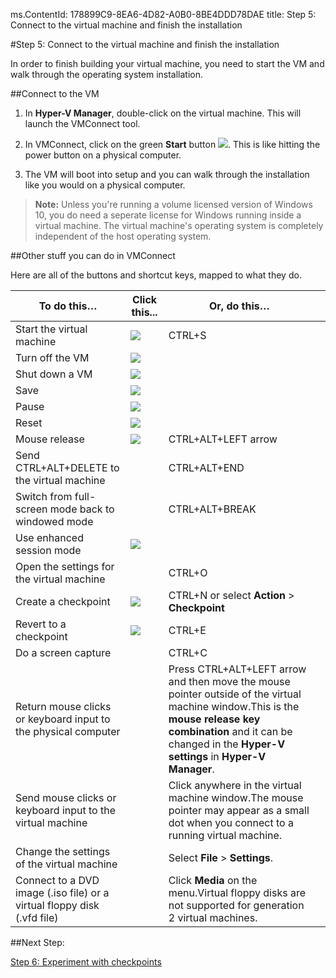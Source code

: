 ms.ContentId: 178899C9-8EA6-4D82-A0B0-8BE4DDD78DAE
title: Step 5: Connect to the virtual machine and finish the installation

#Step 5: Connect to the virtual machine and finish the installation

In order to finish building your virtual machine, you need to start the VM and walk through the operating system installation.

##Connect to the VM

1. In **Hyper-V Manager**, double-click on the virtual machine.
    This will launch the VMConnect tool.
    
2. In VMConnect, click on the green **Start** button ![](media/start.png).
    This is like hitting the power button on a physical computer.
    

3. The VM will boot into setup and you can walk through the installation like you would on a physical computer.

> **Note:** Unless you're running a volume licensed version of Windows 10, you do need a seperate license for Windows running inside a virtual machine.
> The virtual machine's operating system is completely independent of the host operating system.


##Other stuff you can do in VMConnect

Here are all of the buttons and shortcut keys, mapped to what they do.

| **To do this…**| Click this...| **Or, do this…**| |
| ----- | ----- | ----- | ----- |
| Start the virtual machine| ![](media/start.png)| CTRL+S| |
| Turn off the VM| ![](media/turnoff.png)| | |
| Shut down a VM| ![](media/shutdown.png)| | |
| Save| ![](media/save.png)| | |
| Pause| ![](media/pause.png)| | |
| Reset| ![](media/reset.png)| | |
| Mouse release| ![](media/ctrlaltdel.png)| CTRL+ALT+LEFT arrow| |
| Send CTRL+ALT+DELETE to the virtual machine| | CTRL+ALT+END| |
| Switch from full-screen mode back to windowed mode| | CTRL+ALT+BREAK| |
| Use enhanced session mode| ![](media/basic.png)| | |
| Open the settings for the virtual machine| | CTRL+O| |
| Create a checkpoint| ![](media/checkpoint.png)| CTRL+N or select **Action** > **Checkpoint**| |
| Revert to a checkpoint| ![](media/revert.png)| CTRL+E| |
| Do a screen capture| | CTRL+C| |
| Return mouse clicks or keyboard input to the physical computer| | Press CTRL+ALT+LEFT arrow and then move the mouse pointer outside of the virtual machine window.This is the **mouse release key combination** and it can be changed in the **Hyper-V settings** in **Hyper-V Manager**.| |
| Send mouse clicks or keyboard input to the virtual machine| | Click anywhere in the virtual machine window.The mouse pointer may appear as a small dot when you connect to a running virtual machine.| |
| Change the settings of the virtual machine| | Select **File** > **Settings**.| |
| Connect to a DVD image (.iso file) or a virtual floppy disk (.vfd file)| | Click **Media** on the menu.Virtual floppy disks are not supported for generation 2 virtual machines.| |


##Next Step:

[Step 6: Experiment with checkpoints](walkthrough_checkpoints.md)




